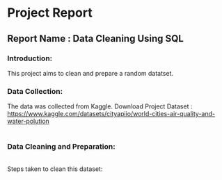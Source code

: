 # Project Report

## Report Name : Data Cleaning Using SQL

### Introduction:
This project aims to clean and prepare a random datatset.

### Data Collection:
The data was collected from Kaggle.
Download Project Dataset : <https://www.kaggle.com/datasets/cityapiio/world-cities-air-quality-and-water-polution> <br><br>


### Data Cleaning and Preparation:
<br>
Steps taken to clean this dataset:


